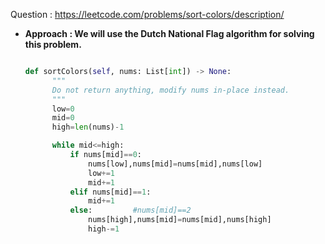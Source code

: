 Question : https://leetcode.com/problems/sort-colors/description/

- **Approach : We will use the Dutch National Flag algorithm for solving this problem.**

  ```python

  def sortColors(self, nums: List[int]) -> None:
        """
        Do not return anything, modify nums in-place instead.
        """
        low=0
        mid=0
        high=len(nums)-1

        while mid<=high:
            if nums[mid]==0:
                nums[low],nums[mid]=nums[mid],nums[low]
                low+=1
                mid+=1
            elif nums[mid]==1:
                mid+=1
            else:         #nums[mid]==2
                nums[high],nums[mid]=nums[mid],nums[high]
                high-=1
  ```
